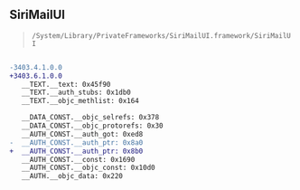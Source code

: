 ## SiriMailUI

> `/System/Library/PrivateFrameworks/SiriMailUI.framework/SiriMailUI`

```diff

-3403.4.1.0.0
+3403.6.1.0.0
   __TEXT.__text: 0x45f90
   __TEXT.__auth_stubs: 0x1db0
   __TEXT.__objc_methlist: 0x164

   __DATA_CONST.__objc_selrefs: 0x378
   __DATA_CONST.__objc_protorefs: 0x30
   __AUTH_CONST.__auth_got: 0xed8
-  __AUTH_CONST.__auth_ptr: 0x8a0
+  __AUTH_CONST.__auth_ptr: 0x8b0
   __AUTH_CONST.__const: 0x1690
   __AUTH_CONST.__objc_const: 0x10d0
   __AUTH.__objc_data: 0x220

```

